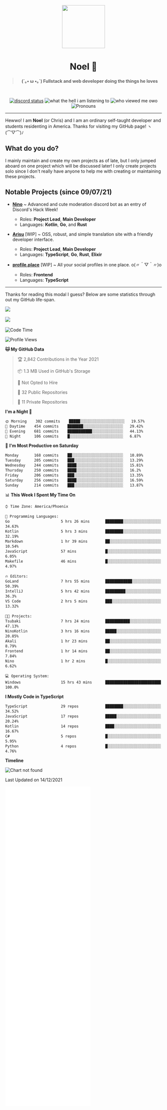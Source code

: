 <div align='center'>
  <div align='center'>
    <img
      src='https://cdn.floofy.dev/art/icons/icon_cinnamonserval.png'
      width='138'
      height='138'
    />
  </div>
  <h1>Noel 🐾</h1>
  <blockquote><strong>(´｡• ω •｡`) Fullstack and web developer doing the things he loves</strong></blockquote>

  <br />

  <a href='https://discord.com/users/280158289667555328' target='_blank'><img alt="discord status" src="https://dev.discordprofiles.me/badge/status/280158289667555328" /></a>
  <img alt="what the hell i am listening to" src="https://dev.discordprofiles.me/badge/spotify/280158289667555328" />
  <img alt="who viewed me owo" src="https://komarev.com/ghpvc/?username=auguwu" />
  <img alt='Pronouns' src='https://img.shields.io/endpoint?url=https://pronoundb.org/shields/6004d014406af11e4593a013' />
</div>

<hr />

Hewwo! I am **Noel** (or Chris) and I am an ordinary self-taught developer and students residenting in America. Thanks for visiting my GitHub page! ヽ(⌒▽⌒)ﾉ

## What do you do?
I mainly maintain and create my own projects as of late, but I only jumped aboard on one project which will be discussed later! I only create projects
solo since I don't really have anyone to help me with creating or maintaining these projects.

## Notable Projects (since 09/07/21)
- [**Nino**](https://nino.sh) ~ Advanced and cute moderation discord bot as an entry of Discord's Hack Week!
  - Roles: **Project Lead**, **Main Developer**
  - Languages: **Kotlin**, **Go**, and **Rust**

- [**Arisu**](https://arisu.land) [WIP] ~ OSS, robust, and simple translation site with a friendly developer interface.
  - Roles: **Project Lead**, **Main Developer**
  - Languages: **TypeScript**, **Go**, **Rust**, **Elixir**

- [**profile.place**](https://profile.place) [WIP] ~ All your social profiles in one place. o(〃＾▽＾〃)o
  - Roles: **Frontend**
  - Languages: **TypeScript**

---

Thanks for reading this modal I guess? Below are some statistics through out my GitHub life-span.

![](https://github-readme-stats.vercel.app/api?username=auguwu&count_private=true&show_icons=true&theme=gruvbox)

![](https://github-readme-stats.vercel.app/api/top-langs/?username=auguwu&layout=compact&theme=gruvbox)

<!--START_SECTION:waka-->
![Code Time](http://img.shields.io/badge/Code%20Time-2%2C498%20hrs%2052%20mins-blue)

![Profile Views](http://img.shields.io/badge/Profile%20Views-7-blue)

**🐱 My GitHub Data** 

> 🏆 2,842 Contributions in the Year 2021
 > 
> 📦 1.3 MB Used in GitHub's Storage 
 > 
> 🚫 Not Opted to Hire
 > 
> 📜 32 Public Repositories 
 > 
> 🔑 11 Private Repositories  
 > 
**I'm a Night 🦉** 

```text
🌞 Morning    302 commits    █████░░░░░░░░░░░░░░░░░░░░   19.57% 
🌆 Daytime    454 commits    ███████░░░░░░░░░░░░░░░░░░   29.42% 
🌃 Evening    681 commits    ███████████░░░░░░░░░░░░░░   44.13% 
🌙 Night      106 commits    █░░░░░░░░░░░░░░░░░░░░░░░░   6.87%

```
📅 **I'm Most Productive on Saturday** 

```text
Monday       168 commits    ██░░░░░░░░░░░░░░░░░░░░░░░   10.89% 
Tuesday      205 commits    ███░░░░░░░░░░░░░░░░░░░░░░   13.29% 
Wednesday    244 commits    ████░░░░░░░░░░░░░░░░░░░░░   15.81% 
Thursday     250 commits    ████░░░░░░░░░░░░░░░░░░░░░   16.2% 
Friday       206 commits    ███░░░░░░░░░░░░░░░░░░░░░░   13.35% 
Saturday     256 commits    ████░░░░░░░░░░░░░░░░░░░░░   16.59% 
Sunday       214 commits    ███░░░░░░░░░░░░░░░░░░░░░░   13.87%

```


📊 **This Week I Spent My Time On** 

```text
⌚︎ Time Zone: America/Phoenix

💬 Programming Languages: 
Go                       5 hrs 26 mins       ████████░░░░░░░░░░░░░░░░░   34.63% 
Kotlin                   5 hrs 3 mins        ████████░░░░░░░░░░░░░░░░░   32.19% 
Markdown                 1 hr 39 mins        ██░░░░░░░░░░░░░░░░░░░░░░░   10.54% 
JavaScript               57 mins             █░░░░░░░░░░░░░░░░░░░░░░░░   6.05% 
Makefile                 46 mins             █░░░░░░░░░░░░░░░░░░░░░░░░   4.97%

🔥 Editors: 
GoLand                   7 hrs 55 mins       ████████████░░░░░░░░░░░░░   50.39% 
IntelliJ                 5 hrs 42 mins       █████████░░░░░░░░░░░░░░░░   36.3% 
VS Code                  2 hrs 5 mins        ███░░░░░░░░░░░░░░░░░░░░░░   13.32%

🐱‍💻 Projects: 
Tsubaki                  7 hrs 24 mins       ███████████░░░░░░░░░░░░░░   47.13% 
NinoKotlin               3 hrs 16 mins       █████░░░░░░░░░░░░░░░░░░░░   20.85% 
Akali                    1 hr 23 mins        ██░░░░░░░░░░░░░░░░░░░░░░░   8.79% 
Frontend                 1 hr 14 mins        ██░░░░░░░░░░░░░░░░░░░░░░░   7.84% 
Nino                     1 hr 2 mins         █░░░░░░░░░░░░░░░░░░░░░░░░   6.62%

💻 Operating System: 
Windows                  15 hrs 43 mins      █████████████████████████   100.0%

```

**I Mostly Code in TypeScript** 

```text
TypeScript               29 repos            ████████░░░░░░░░░░░░░░░░░   34.52% 
JavaScript               17 repos            █████░░░░░░░░░░░░░░░░░░░░   20.24% 
Kotlin                   14 repos            ████░░░░░░░░░░░░░░░░░░░░░   16.67% 
C#                       5 repos             █░░░░░░░░░░░░░░░░░░░░░░░░   5.95% 
Python                   4 repos             █░░░░░░░░░░░░░░░░░░░░░░░░   4.76%

```


**Timeline**

![Chart not found](https://raw.githubusercontent.com/auguwu/auguwu/master/charts/bar_graph.png) 


 Last Updated on 14/12/2021
<!--END_SECTION:waka-->

![](./github-metrics.svg)
